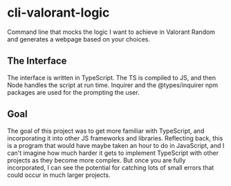 # cli-valorant-logic

Command line that mocks the logic I want to achieve in Valorant Random and generates a webpage based on your choices.

## The Interface

The interface is written in TypeScript. The TS is compiled to JS, and then Node handles the script at run time. Inquirer and the @types/inquirer npm packages are used for the prompting the user.

## Goal

The goal of this project was to get more familiar with TypeScript, and incorporating it into other JS frameworks and libraries. Reflecting back, this is a program that would have maybe taken an hour to do in JavaScript, and I can't imagine how much harder it gets to implement TypeScript with other projects as they become more complex. But once you are fully incorporated, I can see the potential for catching lots of small errors that could occur in much larger projects.
